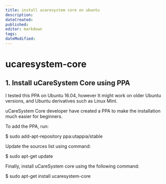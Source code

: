 ```yaml
---
title: install ucaresystem core on ubuntu
description: 
dateCreated: 
published: 
editor: markdown
tags: 
dateModified: 
---
```

# ucaresystem-core
## 1. Install uCareSystem Core using PPA

I tested this PPA on Ubuntu 16.04, however It might work on older Ubuntu versions, and Ubuntu derivatives such as Linux Mint.

uCareSystem Core developer have created a PPA to make the installation much easier for beginners.

To add the PPA, run:

$ sudo add-apt-repository ppa:utappia/stable

Update the sources list using command:

$ sudo apt-get update

Finally, install uCareSystem core using the following command:

$ sudo apt-get install ucaresystem-core